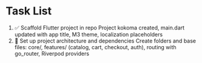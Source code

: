 # Task List

1. ✅ Scaffold Flutter project in repo
Project kokoma created, main.dart updated with app title, M3 theme, localization placeholders
2. 🔄 Set up project architecture and dependencies
Create folders and base files: core/, features/ (catalog, cart, checkout, auth), routing with go_router, Riverpod providers

